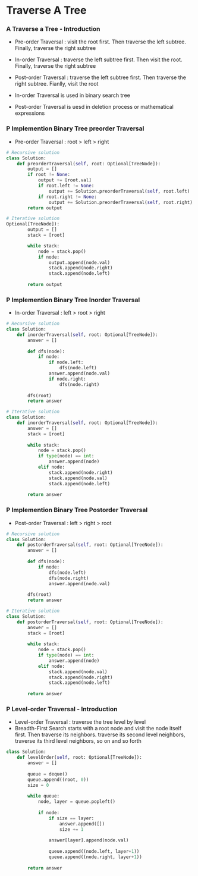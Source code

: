 # Traverse A Tree

### A Traverse a Tree - Introduction

- Pre-order Traversal : visit the root first. Then traverse the left subtree. Finally, traverse the right subtree
- In-order Traversal : traverse the left subtree first. Then visit the root. Finally, traverse the right subtree
- Post-order Traversal : traverse the left subtree first. Then traverse the right subtree. Fianlly, visit the root

- In-order Traversal is used in binary search tree
- Post-order Traversal is uesd in deletion process or mathematical expressions

### P Implemention Binary Tree preorder Traversal
- Pre-order Traversal : root > left > right
```python
# Recursive solution
class Solution:
    def preorderTraversal(self, root: Optional[TreeNode]):
        output = []
        if root != None:
            output += [root.val]
            if root.left != None:
                output += Solution.preorderTraversal(self, root.left)
            if root.right != None:
                output += Solution.preorderTraversal(self, root.right)
        return output
```

```python
# Iterative solution
Optional[TreeNode]):
        output = []
        stack = [root]

        while stack:
            node = stack.pop()
            if node:
                output.append(node.val)
                stack.append(node.right)
                stack.append(node.left)
            
        return output
```

### P Implemention Binary Tree Inorder Traversal
- In-order Traversal : left > root > right
```python
# Recursive solution
class Solution:
    def inorderTraversal(self, root: Optional[TreeNode]):
        answer = []
        
        def dfs(node):
            if node:
                if node.left:
                    dfs(node.left)
                answer.append(node.val)
                if node.right:
                    dfs(node.right)
        
        dfs(root)
        return answer
```

```python
# Iterative solution
class Solution:
    def inorderTraversal(self, root: Optional[TreeNode]):
        answer = []
        stack = [root]
        
        while stack:
            node = stack.pop()
            if type(node) == int:
                answer.append(node)
            elif node:
                stack.append(node.right)
                stack.append(node.val)
                stack.append(node.left)
            
        return answer
```

### P Implemention Binary Tree Postorder Traversal
- Post-order Traversal : left > right > root

```python
# Recursive solution
class Solution:
    def postorderTraversal(self, root: Optional[TreeNode]):
        answer = []
        
        def dfs(node):
            if node:
                dfs(node.left)
                dfs(node.right)
                answer.append(node.val)
                
        dfs(root)
        return answer
```

```python
# Iterative solution
class Solution:
    def postorderTraversal(self, root: Optional[TreeNode]):
        answer = []
        stack = [root]
        
        while stack:
            node = stack.pop()
            if type(node) == int:
                answer.append(node)
            elif node:
                stack.append(node.val)
                stack.append(node.right)
                stack.append(node.left)
                
        return answer
```

### P Level-order Traversal - Introduction
- Level-order Traversal : traverse the tree level by level
- Breadth-First Search starts with a root node and visit the node itself first. Then traverse its neighbors. traverse its second level neighbors, traverse its third level neighbors, so on and so forth

```python
class Solution:
    def levelOrder(self, root: Optional[TreeNode]):
        answer = []
        
        queue = deque()
        queue.append((root, 0))
        size = 0
        
        while queue:
            node, layer = queue.popleft()
            
            if node:
                if size == layer:
                    answer.append([])
                    size += 1
                    
                answer[layer].append(node.val)
                    
                queue.append((node.left, layer+1))
                queue.append((node.right, layer+1))
                
        return answer
```
